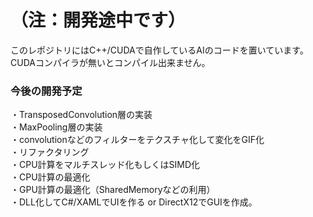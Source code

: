 # （注：開発途中です）
このレポジトリにはC++/CUDAで自作しているAIのコードを置いています。  
CUDAコンパイラが無いとコンパイル出来ません。

### 今後の開発予定
・TransposedConvolution層の実装  
・MaxPooling層の実装  
・convolutionなどのフィルターをテクスチャ化して変化をGIF化  
・リファクタリング  
・CPU計算をマルチスレッド化もしくはSIMD化  
・CPU計算の最適化  
・GPU計算の最適化（SharedMemoryなどの利用）  
・DLL化してC#/XAMLでUIを作る or DirectX12でGUIを作成。
